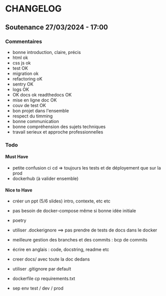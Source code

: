 # CHANGELOG

## Soutenance 27/03/2024 - 17:00

### Commentaires 
- bonne introduction, claire, précis
- html ok
- css js ok
- test OK
- migration ok
- refactoring  oK
- sentry OK
- logs OK
- OK docs ok readthedocs OK
- mise en ligne doc OK
- couv de test OK
- bon projet dans l'ensemble 
- respect du timming
- bonne communication
- bonne compréhension des sujets techniques
- travail serieux et approche professionnelles

### Todo 

#### Must Have
- petite confusion ci cd => toujours les tests et de déployement que sur la prod
- dockerhub (à valider ensemble)

#### Nice to Have
- créer un ppt (5/6 slides) intro, contexte, etc etc
- pas besoin de docker-compose même si bonne idée initiale
- poetry 
- utiliser .dockerignore ==> pas prendre de tests de docs dans le docker
- meilleure gestion des branches et des commits : bcp de commits 
- écrire en anglais : code, docstring, readme etc
- creer docs/ avec toute la doc dedans
- utiliser .gitignore par default 
- dockerfile cp requirements.txt 

- sep env test / dev / prod





